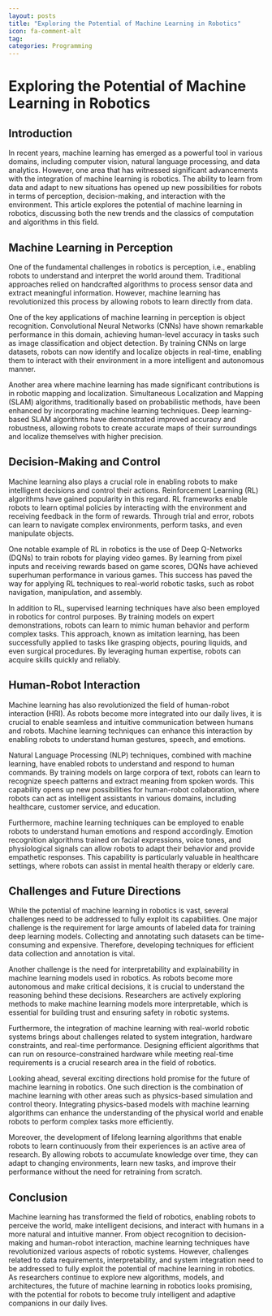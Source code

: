 ```yaml
---
layout: posts
title: "Exploring the Potential of Machine Learning in Robotics"
icon: fa-comment-alt
tag:
categories: Programming
---
```



# Exploring the Potential of Machine Learning in Robotics

## Introduction
In recent years, machine learning has emerged as a powerful tool in various domains, including computer vision, natural language processing, and data analytics. However, one area that has witnessed significant advancements with the integration of machine learning is robotics. The ability to learn from data and adapt to new situations has opened up new possibilities for robots in terms of perception, decision-making, and interaction with the environment. This article explores the potential of machine learning in robotics, discussing both the new trends and the classics of computation and algorithms in this field.

## Machine Learning in Perception
One of the fundamental challenges in robotics is perception, i.e., enabling robots to understand and interpret the world around them. Traditional approaches relied on handcrafted algorithms to process sensor data and extract meaningful information. However, machine learning has revolutionized this process by allowing robots to learn directly from data.

One of the key applications of machine learning in perception is object recognition. Convolutional Neural Networks (CNNs) have shown remarkable performance in this domain, achieving human-level accuracy in tasks such as image classification and object detection. By training CNNs on large datasets, robots can now identify and localize objects in real-time, enabling them to interact with their environment in a more intelligent and autonomous manner.

Another area where machine learning has made significant contributions is in robotic mapping and localization. Simultaneous Localization and Mapping (SLAM) algorithms, traditionally based on probabilistic methods, have been enhanced by incorporating machine learning techniques. Deep learning-based SLAM algorithms have demonstrated improved accuracy and robustness, allowing robots to create accurate maps of their surroundings and localize themselves with higher precision.

## Decision-Making and Control
Machine learning also plays a crucial role in enabling robots to make intelligent decisions and control their actions. Reinforcement Learning (RL) algorithms have gained popularity in this regard. RL frameworks enable robots to learn optimal policies by interacting with the environment and receiving feedback in the form of rewards. Through trial and error, robots can learn to navigate complex environments, perform tasks, and even manipulate objects.

One notable example of RL in robotics is the use of Deep Q-Networks (DQNs) to train robots for playing video games. By learning from pixel inputs and receiving rewards based on game scores, DQNs have achieved superhuman performance in various games. This success has paved the way for applying RL techniques to real-world robotic tasks, such as robot navigation, manipulation, and assembly.

In addition to RL, supervised learning techniques have also been employed in robotics for control purposes. By training models on expert demonstrations, robots can learn to mimic human behavior and perform complex tasks. This approach, known as imitation learning, has been successfully applied to tasks like grasping objects, pouring liquids, and even surgical procedures. By leveraging human expertise, robots can acquire skills quickly and reliably.

## Human-Robot Interaction
Machine learning has also revolutionized the field of human-robot interaction (HRI). As robots become more integrated into our daily lives, it is crucial to enable seamless and intuitive communication between humans and robots. Machine learning techniques can enhance this interaction by enabling robots to understand human gestures, speech, and emotions.

Natural Language Processing (NLP) techniques, combined with machine learning, have enabled robots to understand and respond to human commands. By training models on large corpora of text, robots can learn to recognize speech patterns and extract meaning from spoken words. This capability opens up new possibilities for human-robot collaboration, where robots can act as intelligent assistants in various domains, including healthcare, customer service, and education.

Furthermore, machine learning techniques can be employed to enable robots to understand human emotions and respond accordingly. Emotion recognition algorithms trained on facial expressions, voice tones, and physiological signals can allow robots to adapt their behavior and provide empathetic responses. This capability is particularly valuable in healthcare settings, where robots can assist in mental health therapy or elderly care.

## Challenges and Future Directions
While the potential of machine learning in robotics is vast, several challenges need to be addressed to fully exploit its capabilities. One major challenge is the requirement for large amounts of labeled data for training deep learning models. Collecting and annotating such datasets can be time-consuming and expensive. Therefore, developing techniques for efficient data collection and annotation is vital.

Another challenge is the need for interpretability and explainability in machine learning models used in robotics. As robots become more autonomous and make critical decisions, it is crucial to understand the reasoning behind these decisions. Researchers are actively exploring methods to make machine learning models more interpretable, which is essential for building trust and ensuring safety in robotic systems.

Furthermore, the integration of machine learning with real-world robotic systems brings about challenges related to system integration, hardware constraints, and real-time performance. Designing efficient algorithms that can run on resource-constrained hardware while meeting real-time requirements is a crucial research area in the field of robotics.

Looking ahead, several exciting directions hold promise for the future of machine learning in robotics. One such direction is the combination of machine learning with other areas such as physics-based simulation and control theory. Integrating physics-based models with machine learning algorithms can enhance the understanding of the physical world and enable robots to perform complex tasks more efficiently.

Moreover, the development of lifelong learning algorithms that enable robots to learn continuously from their experiences is an active area of research. By allowing robots to accumulate knowledge over time, they can adapt to changing environments, learn new tasks, and improve their performance without the need for retraining from scratch.

## Conclusion
Machine learning has transformed the field of robotics, enabling robots to perceive the world, make intelligent decisions, and interact with humans in a more natural and intuitive manner. From object recognition to decision-making and human-robot interaction, machine learning techniques have revolutionized various aspects of robotic systems. However, challenges related to data requirements, interpretability, and system integration need to be addressed to fully exploit the potential of machine learning in robotics. As researchers continue to explore new algorithms, models, and architectures, the future of machine learning in robotics looks promising, with the potential for robots to become truly intelligent and adaptive companions in our daily lives.